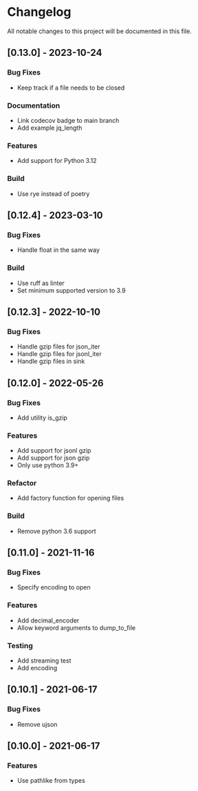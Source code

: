 # Changelog

All notable changes to this project will be documented in this file.

## [0.13.0] - 2023-10-24

### Bug Fixes

- Keep track if a file needs to be closed

### Documentation

- Link codecov badge to main branch
- Add example jq_length

### Features

- Add support for Python 3.12

### Build

- Use rye instead of poetry

## [0.12.4] - 2023-03-10

### Bug Fixes

- Handle float in the same way

### Build

- Use ruff as linter
- Set minimum supported version to 3.9

## [0.12.3] - 2022-10-10

### Bug Fixes

- Handle gzip files for json_iter
- Handle gzip files for jsonl_iter
- Handle gzip files in sink

## [0.12.0] - 2022-05-26

### Bug Fixes

- Add utility is_gzip

### Features

- Add support for jsonl gzip
- Add support for json gzip
- Only use python 3.9+

### Refactor

- Add factory function for opening files

### Build

- Remove python 3.6 support

## [0.11.0] - 2021-11-16

### Bug Fixes

- Specify encoding to open

### Features

- Add decimal_encoder
- Allow keyword arguments to dump_to_file

### Testing

- Add streaming test
- Add encoding

## [0.10.1] - 2021-06-17

### Bug Fixes

- Remove ujson

## [0.10.0] - 2021-06-17

### Features

- Use pathlike from types


<!-- generated by git-cliff -->
